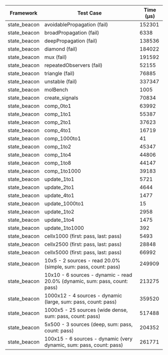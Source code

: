 | Framework | Test Case | Time (μs) |
| --- | --- | --- |
| state_beacon | avoidablePropagation (fail) | 152301 |
| state_beacon | broadPropagation (fail) | 6338 |
| state_beacon | deepPropagation (fail) | 138536 |
| state_beacon | diamond (fail) | 184022 |
| state_beacon | mux (fail) | 191592 |
| state_beacon | repeatedObservers (fail) | 52155 |
| state_beacon | triangle (fail) | 76885 |
| state_beacon | unstable (fail) | 337347 |
| state_beacon | molBench | 1005 |
| state_beacon | create_signals | 70834 |
| state_beacon | comp_0to1 | 63992 |
| state_beacon | comp_1to1 | 55387 |
| state_beacon | comp_2to1 | 37623 |
| state_beacon | comp_4to1 | 16719 |
| state_beacon | comp_1000to1 | 41 |
| state_beacon | comp_1to2 | 45347 |
| state_beacon | comp_1to4 | 44806 |
| state_beacon | comp_1to8 | 44147 |
| state_beacon | comp_1to1000 | 39183 |
| state_beacon | update_1to1 | 5721 |
| state_beacon | update_2to1 | 4644 |
| state_beacon | update_4to1 | 1477 |
| state_beacon | update_1000to1 | 15 |
| state_beacon | update_1to2 | 2958 |
| state_beacon | update_1to4 | 1475 |
| state_beacon | update_1to1000 | 392 |
| state_beacon | cellx1000 (first: pass, last: pass) | 5493 |
| state_beacon | cellx2500 (first: pass, last: pass) | 28848 |
| state_beacon | cellx5000 (first: pass, last: pass) | 66992 |
| state_beacon | 10x5 - 2 sources - read 20.0% (simple, sum: pass, count: pass) | 249909 |
| state_beacon | 10x10 - 6 sources - dynamic - read 20.0% (dynamic, sum: pass, count: pass) | 213275 |
| state_beacon | 1000x12 - 4 sources - dynamic (large, sum: pass, count: pass) | 359520 |
| state_beacon | 1000x5 - 25 sources (wide dense, sum: pass, count: pass) | 517488 |
| state_beacon | 5x500 - 3 sources (deep, sum: pass, count: pass) | 204352 |
| state_beacon | 100x15 - 6 sources - dynamic (very dynamic, sum: pass, count: pass) | 261771 |

